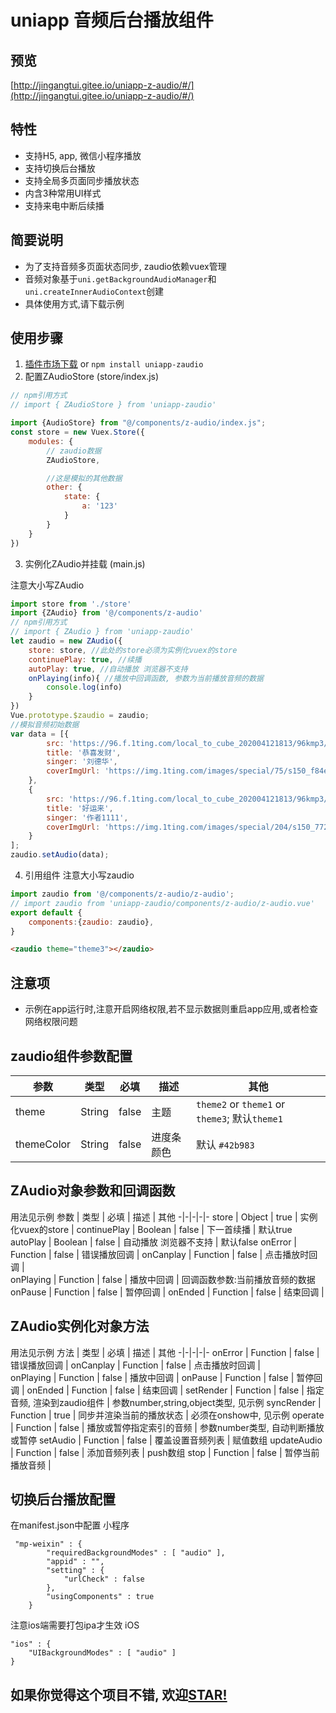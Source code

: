 # uniapp 音频后台播放组件

## 预览
[http://jingangtui.gitee.io/uniapp-z-audio/#/](http://jingangtui.gitee.io/uniapp-z-audio/#/)


## 特性
+ 支持H5, app, 微信小程序播放
+ 支持切换后台播放
+ 支持全局多页面同步播放状态
+ 内含3种常用UI样式
+ 支持来电中断后续播



## 简要说明
+ 为了支持音频多页面状态同步, zaudio依赖vuex管理
+ 音频对象基于`uni.getBackgroundAudioManager`和`uni.createInnerAudioContext`创建
+ 具体使用方式,请下载示例

## 使用步骤 

1. <a href="https://ext.dcloud.net.cn/plugin?id=1888">插件市场下载</a> or `npm install uniapp-zaudio`
2. 配置ZAudioStore (store/index.js)

```javascript
// npm引用方式
// import { ZAudioStore } from 'uniapp-zaudio'

import {AudioStore} from "@/components/z-audio/index.js";
const store = new Vuex.Store({
	modules: {
		// zaudio数据
		ZAudioStore,

		//这是模拟的其他数据
		other: {
			state: {
				a: '123'
			}
		}
	}
})
```

3. 实例化ZAudio并挂载 (main.js)

注意大小写ZAudio

```javascript
import store from './store' 
import {ZAudio} from '@/components/z-audio'
// npm引用方式
// import { ZAudio } from 'uniapp-zaudio'
let zaudio = new ZAudio({
	store: store, //此处的store必须为实例化vuex的store
	continuePlay: true, //续播
	autoPlay: true, //自动播放 浏览器不支持
	onPlaying(info){ //播放中回调函数, 参数为当前播放音频的数据
		console.log(info)
	}
})
Vue.prototype.$zaudio = zaudio;
//模拟音频初始数据
var data = [{
		src: 'https://96.f.1ting.com/local_to_cube_202004121813/96kmp3/zzzzzmp3/2016aJan/18X/18d_DeH/01.mp3',
		title: '恭喜发财',
		singer: '刘德华',
		coverImgUrl: 'https://img.1ting.com/images/special/75/s150_f84ef5082b0420f74cd2546b986ab0fc.jpg'
	},
	{
		src: 'https://96.f.1ting.com/local_to_cube_202004121813/96kmp3/zzzzzmp3/2015kNov/25X/25m_XiaoQ/03.mp3',
		title: '好运来',
		singer: '作者1111',
		coverImgUrl: 'https://img.1ting.com/images/special/204/s150_77254cd4a4da1a33b8faf89c4cbf6e40.jpg'
	}
];
zaudio.setAudio(data);
```



4. 引用组件 
注意大小写zaudio
```javascript
import zaudio from '@/components/z-audio/z-audio';
// import zaudio from 'uniapp-zaudio/components/z-audio/z-audio.vue'
export default {
	components:{zaudio: zaudio},
}
```
```html
<zaudio theme="theme3"></zaudio>
```
## 注意项
+ 示例在app运行时,注意开启网络权限,若不显示数据则重启app应用,或者检查网络权限问题


## zaudio组件参数配置

参数 | 类型 | 必填 | 描述 | 其他
-|-|-|-|-
theme | String | false | 主题 | `theme2` or `theme1` or `theme3`;   默认`theme1`
themeColor | String | false | 进度条颜色 |  默认 `#42b983`

## ZAudio对象参数和回调函数
用法见示例
参数 | 类型 | 必填 | 描述 | 其他
-|-|-|-|-
store | Object | true | 实例化vuex的store |
continuePlay | Boolean | false | 下一首续播 | 默认true
autoPlay | Boolean | false | 自动播放 浏览器不支持 | 默认false
onError | Function | false | 错误播放回调 | 
onCanplay | Function | false | 点击播放时回调 |  
onPlaying | Function | false | 播放中回调 | 回调函数参数:当前播放音频的数据
onPause | Function | false | 暂停回调 |
onEnded | Function | false | 结束回调 | 

## ZAudio实例化对象方法
用法见示例
方法 | 类型 | 必填 | 描述 | 其他
-|-|-|-|-
onError | Function | false | 错误播放回调 | 
onCanplay | Function | false | 点击播放时回调 |  
onPlaying | Function | false | 播放中回调 | 
onPause | Function | false | 暂停回调 |
onEnded | Function | false | 结束回调 | 
setRender | Function | false | 指定音频, 渲染到zaudio组件 | 参数number,string,object类型, 见示例
syncRender | Function | true | 同步并渲染当前的播放状态 | 必须在onshow中, 见示例
operate | Function | false | 播放或暂停指定索引的音频 | 参数number类型, 自动判断播放或暂停
setAudio | Function | false | 覆盖设置音频列表 | 赋值数组
updateAudio | Function | false | 添加音频列表 | push数组
stop | Function | false | 暂停当前播放音频 | 

## 切换后台播放配置

在manifest.json中配置
小程序

```
 "mp-weixin" : {
		"requiredBackgroundModes" : [ "audio" ],
        "appid" : "",
        "setting" : {
            "urlCheck" : false
        },
        "usingComponents" : true
    }
```
注意ios端需要打包ipa才生效
iOS

```
"ios" : {
    "UIBackgroundModes" : [ "audio" ]
}
```

## 如果你觉得这个项目不错, 欢迎[STAR!](https://github.com/P3T3R-Z/uniapp-z-audio.git)